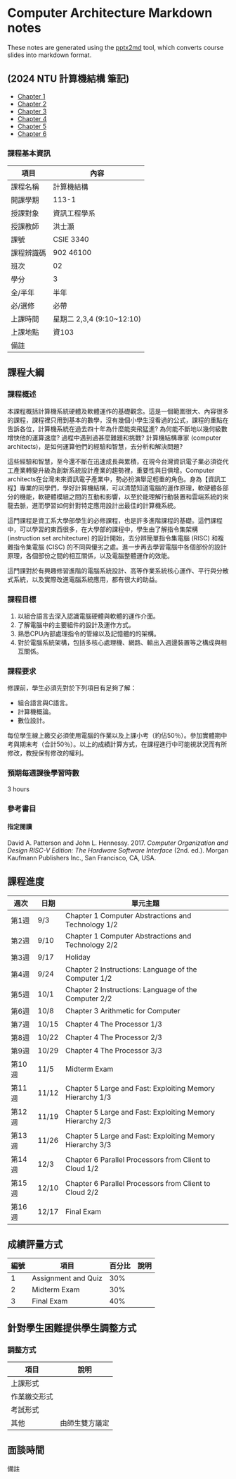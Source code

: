# Computer Architecture Markdown notes 

These notes are generated using the [pptx2md](https://github.com/ssine/pptx2md) tool, which converts course slides into markdown format.

## (2024 NTU 計算機結構 筆記)

- [Chapter 1](CA_ch1.md)
- [Chapter 2](CA_ch2.md)
- [Chapter 3](CA_ch3.md)
- [Chapter 4](CA_ch4.md)
- [Chapter 5](CA_ch5.md)
- [Chapter 6](CA_ch6.md)

### 課程基本資訊

| 項目           | 內容                          |
| -------------- | ----------------------------- |
| 課程名稱       | 計算機結構                    |
| 開課學期       | 113-1                         |
| 授課對象       | 資訊工程學系                  |
| 授課教師       | 洪士灝                        |
| 課號           | CSIE 3340                     |
| 課程辨識碼     | 902 46100                     |
| 班次           | 02                            |
| 學分           | 3                             |
| 全/半年        | 半年                          |
| 必/選修        | 必帶                          |
| 上課時間       | 星期二 2,3,4 (9:10~12:10)     |
| 上課地點       | 資103                         |
| 備註           |                               |

## 課程大綱

### 課程概述

本課程概括計算機系統硬體及軟體運作的基礎觀念。這是一個範圍很大、內容很多的課程，課程裡只用到基本的數學，沒有幾個小學生沒看過的公式，課程的重點在告訴各位，計算機系統在過去四十年為什麼能突飛猛進? 為何能不斷地以幾何級數增快他的運算速度? 過程中遇到過甚麼難題和挑戰? 計算機結構專家 (computer architects)，是如何運算他們的經驗和智慧，去分析和解決問題?

這些經驗和智慧，至今還不斷在迅速成長與累積，在現今台灣資訊電子業必須從代工產業轉變升級為創新系統設計產業的趨勢裡，重要性與日俱增。Computer architects在台灣未來資訊電子產業中，勢必扮演舉足輕重的角色。身為【資訊工程】專業的同學們，學好計算機結構，可以清楚知道電腦的運作原理，軟硬體各部分的機能，軟硬體模組之間的互動和影響，以至於能理解行動裝置和雲端系統的來龍去脈，進而學習如何針對特定應用設計出最佳的計算機系統。

這門課程是資工系大學部學生的必修課程，也是許多進階課程的基礎。這們課程中，可以學習的東西很多，在大學部的課程中，學生由了解指令集架構 (instruction set architecture) 的設計開始，去分辨簡單指令集電腦 (RISC) 和複雜指令集電腦 (CISC) 的不同與優劣之處。進一步再去學習電腦中各個部份的設計原理，各個部份之間的相互關係，以及電腦整體運作的效能。

這門課對於有興趣修習進階的電腦系統設計、高等作業系統核心運作、平行與分散式系統，以及實際改進電腦系統應用，都有很大的助益。

### 課程目標

1. 以組合語言去深入認識電腦硬體與軟體的運作介面。
2. 了解電腦中的主要組件的設計及運作方式。
3. 熟悉CPU內部處理指令的管線以及記憶體的的架構。
4. 對於電腦系統架構，包括多核心處理機、網路、輸出入週邊裝置等之構成與相互關係。

### 課程要求

修課前，學生必須先對於下列項目有足夠了解：

- 組合語言與C語言。
- 計算機概論。
- 數位設計。

每位學生線上繳交必須使用電腦的作業以及上課小考（約佔50％）。參加實體期中考與期末考（合計50％）。以上的成績計算方式，在課程進行中可能視狀況而有所修改，教授保有修改的權利。

### 預期每週課後學習時數

3 hours

### 參考書目

#### 指定閱讀

David A. Patterson and John L. Hennessy. 2017. *Computer Organization and Design RISC-V Edition: The Hardware Software Interface* (2nd. ed.). Morgan Kaufmann Publishers Inc., San Francisco, CA, USA.

## 課程進度

| 週次  | 日期   | 單元主題                                      |
| ----- | ------ | --------------------------------------------- |
| 第1週 | 9/3    | Chapter 1 Computer Abstractions and Technology 1/2 |
| 第2週 | 9/10   | Chapter 1 Computer Abstractions and Technology 2/2 |
| 第3週 | 9/17   | Holiday                                       |
| 第4週 | 9/24   | Chapter 2 Instructions: Language of the Computer 1/2 |
| 第5週 | 10/1   | Chapter 2 Instructions: Language of the Computer 2/2 |
| 第6週 | 10/8   | Chapter 3 Arithmetic for Computer             |
| 第7週 | 10/15  | Chapter 4 The Processor 1/3                   |
| 第8週 | 10/22  | Chapter 4 The Processor 2/3                   |
| 第9週 | 10/29  | Chapter 4 The Processor 3/3                   |
| 第10週| 11/5   | Midterm Exam                                  |
| 第11週| 11/12  | Chapter 5 Large and Fast: Exploiting Memory Hierarchy 1/3 |
| 第12週| 11/19  | Chapter 5 Large and Fast: Exploiting Memory Hierarchy 2/3 |
| 第13週| 11/26  | Chapter 5 Large and Fast: Exploiting Memory Hierarchy 3/3 |
| 第14週| 12/3   | Chapter 6 Parallel Processors from Client to Cloud 1/2 |
| 第15週| 12/10  | Chapter 6 Parallel Processors from Client to Cloud 2/2 |
| 第16週| 12/17  | Final Exam                                    |

## 成績評量方式

| 編號 | 項目              | 百分比 | 說明 |
| ---- | ----------------- | ------ | ---- |
| 1    | Assignment and Quiz| 30%    |      |
| 2    | Midterm Exam      | 30%    |      |
| 3    | Final Exam        | 40%    |      |

## 針對學生困難提供學生調整方式

### 調整方式

| 項目           | 說明 |
| -------------- | ---- |
| 上課形式       |      |
| 作業繳交形式   |      |
| 考試形式       |      |
| 其他           | 由師生雙方議定 |

## 面談時間

備註